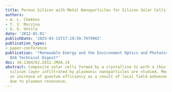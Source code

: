 ```yaml
---
title: Porous Silicon with Metal Nanoparticles for Silicon Solar Cells
authors:
- A. L. Chekhov
- T. V. Murzina
- G. G. Untila
date: '2012-01-01'
publishDate: '2025-03-15T17:19:59.797990Z'
publication_types:
- paper-conference
publication: '*Renewable Energy and the Environment Optics and Photonics Congress,
  OSA Technical Digest*'
doi: 10.1364/E2.2012.JM5A.14
abstract: Composite solar cells formed by a crystalline Si with a thin mesoporous
  silicon layer infiltrated by plasmonic nanoparticles are studied. Measurements show
  an increase of quantum efficiency as a result of local field enhancement near nanoparticles
  due to plasmon resonance.
---
```

